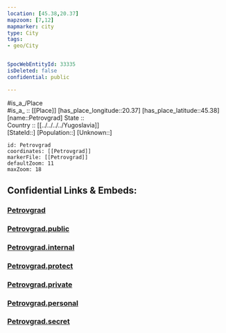 ```yaml
---
location: [45.38,20.37] 
mapzoom: [7,12] 
mapmarker: city 
type: City
tags:
- geo/City


SpocWebEntityId: 33335
isDeleted: false
confidential: public

---
```

#is_a_/Place  
#is_a_ :: [[Place]] 
[has_place_longitude::20.37] 
[has_place_latitude::45.38] 
[name::Petrovgrad] 
State ::  
Country :: [[../../../../Yugoslavia]]  
[StateId::] 
[Population::] 
[Unknown::] 


```leaflet
id: Petrovgrad
coordinates: [[Petrovgrad]] 
markerFile: [[Petrovgrad]] 
defaultZoom: 11 
maxZoom: 18
```


## Confidential Links & Embeds: 

### [Petrovgrad](/_Standards/Earth/Continent/Europe/Europe~South/Serbia/districts~Serbia/Banatski~Severno/City/Petrovgrad.md) 

### [Petrovgrad.public](/_public/Earth/Continent/Europe/Europe~South/Serbia/districts~Serbia/Banatski~Severno/City/Petrovgrad.public.md) 

### [Petrovgrad.internal](/_internal/Earth/Continent/Europe/Europe~South/Serbia/districts~Serbia/Banatski~Severno/City/Petrovgrad.internal.md) 

### [Petrovgrad.protect](/_protect/Earth/Continent/Europe/Europe~South/Serbia/districts~Serbia/Banatski~Severno/City/Petrovgrad.protect.md) 

### [Petrovgrad.private](/_private/Earth/Continent/Europe/Europe~South/Serbia/districts~Serbia/Banatski~Severno/City/Petrovgrad.private.md) 

### [Petrovgrad.personal](/_personal/Earth/Continent/Europe/Europe~South/Serbia/districts~Serbia/Banatski~Severno/City/Petrovgrad.personal.md) 

### [Petrovgrad.secret](/_secret/Earth/Continent/Europe/Europe~South/Serbia/districts~Serbia/Banatski~Severno/City/Petrovgrad.secret.md)

